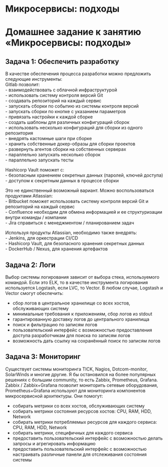 # Микросервисы: подходы
# Домашнее задание к занятию «Микросервисы: подходы»

## Задача 1: Обеспечить разработку
  В качестве обеспечения процесса разработки можно предложить следующие инструменты:  
  Gitlab позволит:  
    - взаимодействовать с облачной инфраструктурой  
    - использовать систему контроля версий Git  
    - создавать репозиторий на каждый сервис  
    - запускать сборки по событию из системы контроля версий  
    - запускать сборки по кнопке с указанием параметров  
    - привязать настройки к каждой сборке  
    - создать шаблоны для различных конфигураций сборок  
    - использовать несколько конфигураций для сборки из одного репозитория  
    - внедрять кастомные шаги при сборке  
    - хранить собственные докер-образы для сборки проектов  
    - развернуть агентов сборки на собственных серверах  
    - параллельно запускать несколько сборок  
    - параллельно запускать тесты  

  Hashicorp Vault поможет с:  
    - безопасным хранением секретных данных (паролей, ключей доступа)  
    - доступом к секретным данных в процессе сборки  

  Это не единственный возможный вариант. Можно воспользоваться продуктами Atlassian:  
    - Bitbucket поможет использовать систему контроля версий Git и репозиторий на каждый сервис  
    - Confluence необходим для обмена информацией и ее структуризации внутри команды / компании  
    - Jira справиться с менеджментом / планированием задач  

  Используя продукты Atlassian, необходимо также внедрять:  
    - Jenkins, для оркестрации CI/CD  
    - Hashicorp Vault, для безопасного хранения секретных данных  
    - DockerHub / Nexus, для хранения артефактов

## Задача 2: Логи
  Выбор системы логирования зависит от выбора стека, используемого командой. Если это ELK, то в качестве инструмента логирования используется Logstash, если LVC, то Vector. В любом случае, Logstash и Vector смогут обеспечить:  
  - сбор логов в центральное хранилище со всех хостов, обслуживающих систему  
  - минимальные требования к приложениям, сбор логов из stdout  
  - гарантированную доставку логов до центрального хранилища  
  - поиск и фильтрацию по записям логов  
  - пользовательский интерфейс с возможностью предоставления доступа разработчикам для поиска по записям логов  
  - возможность дать ссылку на сохранённый поиск по записям логов

## Задача 3: Мониторинг
  Существует системы мониторинга TICK, Nagios, Dotcom-monitor, SolarWinds и многие другие. Я бы остановился на более популярных решениях с большим community, то есть Zabbix, Prometheus, Grafana. Zabbix / Zabbix+Grafana позволит мониторить сетевые оборудования, Prometheus+Grafana используют для мониторинга компонентов микросервисной архитектуры. Они помогут:  
  - собирать метрики со всех хостов, обслуживающих систему  
  - собирать метрики состояния ресурсов хостов: CPU, RAM, HDD, Network  
  - собирать метрики потребляемых ресурсов для каждого сервиса: CPU, RAM, HDD, Network  
  - собирать метрики, специфичных для каждого сервиса  
  - предоставить пользовательский интерфейс с возможностью делать запросы и агрегировать информацию  
  - предоставить пользовательский интерфейс с возможностью настраивать различные панели для отслеживания состояния системы
